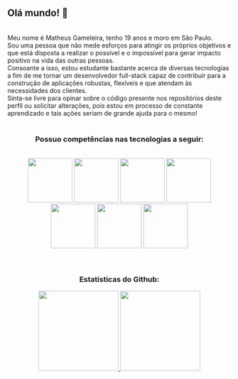 ## Olá mundo! 👋

<br>
Meu nome é Matheus Gameleira, tenho 19 anos e moro em São Paulo. <br>
Sou uma pessoa que não mede esforços para atingir os próprios objetivos e que está disposta a realizar o possível e o impossível para gerar impacto positivo na vida das outras pessoas. <br>
Consoante a isso, estou estudante bastante acerca de diversas tecnologias a fim de me tornar um desenvolvedor full-stack capaz de contribuir para a construção de aplicações robustas, flexíveis e que atendam às necessidades dos clientes. <br>
Sinta-se livre para opinar sobre o código presente nos repositórios deste perfil ou solicitar alterações, pois estou em processo de constante aprendizado e tais ações seriam de grande ajuda para o mesmo!

<br>
<br>

<div align="center"> 
  
  <h3> <b> Possuo competências nas tecnologias a seguir: </b> </h3>
  <br>
  <img height=100px width=100px src="https://cdn.jsdelivr.net/gh/devicons/devicon@latest/icons/git/git-plain.svg" />
  <img height=100px width=100px src="https://cdn.jsdelivr.net/gh/devicons/devicon@latest/icons/nodejs/nodejs-original.svg" />
  <img height=100px width=100px src="https://cdn.jsdelivr.net/gh/devicons/devicon@latest/icons/javascript/javascript-original.svg" />
  <img height=100px width=100px src="https://cdn.jsdelivr.net/gh/devicons/devicon@latest/icons/html5/html5-original.svg" />
  <img height=100px width=100px src="https://cdn.jsdelivr.net/gh/devicons/devicon@latest/icons/css3/css3-original.svg" />
  <img height=100px width=100px src="https://cdn.jsdelivr.net/gh/devicons/devicon@latest/icons/c/c-original.svg" />
  <img height=100px width=100px src="https://cdn.jsdelivr.net/gh/devicons/devicon@latest/icons/postgresql/postgresql-original.svg" />
  
</div>

<br>
<br>
        
<div align="center">
<h3> <b> Estatísticas do Github: </b> </h3>
<a href="https://github.com/MatG31">
<img loading="lazy" height="180em" src="https://github-readme-stats.vercel.app/api/top-langs/?username=MatG31&layout=compact&langs_count=7&theme=dracula"/>
<img loading="lazy" height="180em" src="https://github-readme-stats.vercel.app/api?username=MatG31&show_icons=true&theme=dracula&include_all_commits=true&count_private=true"/>                    
</div>
